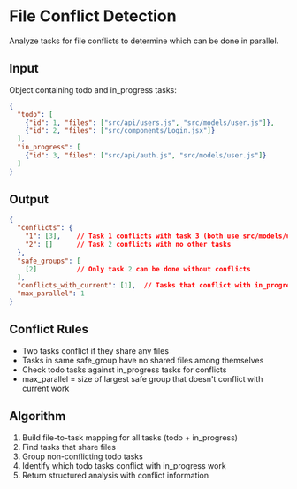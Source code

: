 # File Conflict Detection

Analyze tasks for file conflicts to determine which can be done in parallel.

## Input
Object containing todo and in_progress tasks:
```json
{
  "todo": [
    {"id": 1, "files": ["src/api/users.js", "src/models/user.js"]},
    {"id": 2, "files": ["src/components/Login.jsx"]}
  ],
  "in_progress": [
    {"id": 3, "files": ["src/api/auth.js", "src/models/user.js"]}
  ]
}
```

## Output
```json
{
  "conflicts": {
    "1": [3],    // Task 1 conflicts with task 3 (both use src/models/user.js)
    "2": []      // Task 2 conflicts with no other tasks
  },
  "safe_groups": [
    [2]          // Only task 2 can be done without conflicts
  ],
  "conflicts_with_current": [1],  // Tasks that conflict with in_progress work
  "max_parallel": 1
}
```

## Conflict Rules
- Two tasks conflict if they share any files
- Tasks in same safe_group have no shared files among themselves
- Check todo tasks against in_progress tasks for conflicts
- max_parallel = size of largest safe group that doesn't conflict with current work

## Algorithm
1. Build file-to-task mapping for all tasks (todo + in_progress)
2. Find tasks that share files
3. Group non-conflicting todo tasks
4. Identify which todo tasks conflict with in_progress work
5. Return structured analysis with conflict information